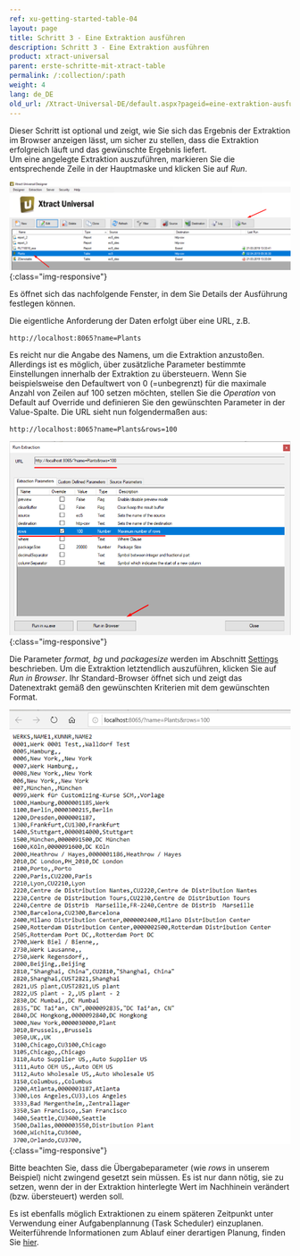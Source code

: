 ```yaml
---
ref: xu-getting-started-table-04
layout: page
title: Schritt 3 - Eine Extraktion ausführen
description: Schritt 3 - Eine Extraktion ausführen
product: xtract-universal
parent: erste-schritte-mit-xtract-table
permalink: /:collection/:path
weight: 4
lang: de_DE
old_url: /Xtract-Universal-DE/default.aspx?pageid=eine-extraktion-ausfuehren
---
```


Dieser Schritt ist optional und zeigt, wie Sie sich das Ergebnis der Extraktion im Browser anzeigen lässt, um sicher zu stellen, dass die Extraktion erfolgreich läuft und das gewünschte Ergebnis liefert. <br> 
Um eine angelegte Extraktion auszuführen, markieren Sie die entsprechende Zeile in der Hauptmaske und klicken Sie auf *Run*.

![Execute-Table-Extraction](/img/content/run_hauptmaske_xu.png){:class="img-responsive"}

Es öffnet sich das nachfolgende Fenster, in dem Sie Details der Ausführung festlegen können.

Die eigentliche Anforderung der Daten erfolgt über eine URL, z.B. 
```
http://localhost:8065?name=Plants
```
Es reicht nur die Angabe des Namens, um die Extraktion anzustoßen. Allerdings ist es möglich, über zusätzliche Parameter bestimmte Einstellungen innerhalb der Extraktion zu übersteuern. Wenn Sie beispielsweise den Defaultwert von 0 (=unbegrenzt) für die maximale Anzahl von Zeilen auf 100 setzen möchten, stellen Sie die *Operation* von Default auf Override und definieren Sie den gewünschten Parameter in der Value-Spalte. Die URL sieht nun folgendermaßen aus: 
```
http://localhost:8065?name=Plants&rows=100
```

![Run-Table-Extraction-Plants](/img/content/run_extraction_xu.png){:class="img-responsive"}

Die Parameter *format, bg* und *packagesize* werden im Abschnitt [Settings](./extraktionseinstellungen) beschrieben. Um die Extraktion letztendlich auszuführen, klicken Sie auf *Run in Browser*. Ihr Standard-Browser öffnet sich und zeigt das Datenextrakt gemäß den gewünschten Kriterien mit dem gewünschten Format.

![Table-Extraction-Browser-Result](/img/content/run_ausgabe_browser_xu.png){:class="img-responsive"}

Bitte beachten Sie, dass die Übergabeparameter (wie *rows* in unserem Beispiel) nicht zwingend gesetzt sein müssen. Es ist nur dann nötig, sie zu setzen, wenn der in der Extraktion hinterlegte Wert im Nachhinein verändert (bzw. übersteuert) werden soll.

Es ist ebenfalls möglich Extraktionen zu einem späteren Zeitpunkt unter Verwendung einer Aufgabenplannung (Task Scheduler) einzuplanen.
Weiterführende Informationen zum Ablauf einer derartigen Planung, finden Sie [hier](https://help.theobald-software.com/de/xtract-universal/fortgeschrittene-techniken/aufruf-mit-kommandozeile).
